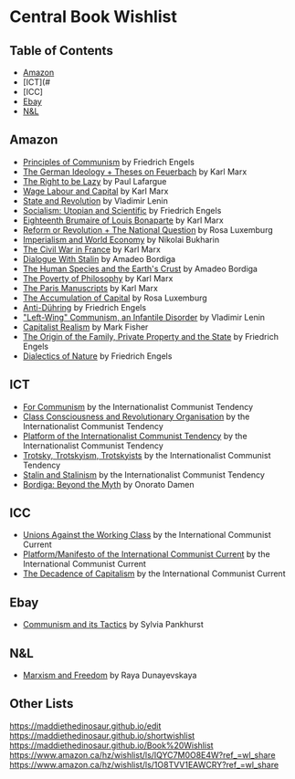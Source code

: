 # Central Book Wishlist

## Table of Contents
* [Amazon](#amazon)
* [ICT](#
* [ICC]
* [Ebay](#ebay)
* [N&L](#n-l)

## Amazon

* [Principles of Communism](https://www.amazon.ca/dp/9977090025/) by Friedrich Engels
* [The German Ideology + Theses on Feuerbach](https://www.amazon.ca/German-Ideology-Including-Thesis-Feuerbach/dp/1573922587/) by Karl Marx
* [The Right to be Lazy](https://www.amazon.ca/Right-Be-Lazy-Paul-Lafargue/dp/1406881430/) by Paul Lafargue
* [Wage Labour and Capital](https://www.amazon.ca/Wage-Labor-Capital-Karl-Marx/dp/1978461232/) by Karl Marx
* [State and Revolution](https://www.amazon.ca/dp/1795754613/) by Vladimir Lenin
* [Socialism: Utopian and Scientific](https://www.amazon.ca/Socialism-Utopian-Scientific-Frederick-Engels/dp/1514132230/) by Friedrich Engels
* [Eighteenth Brumaire of Louis Bonaparte](https://www.amazon.ca/Eighteenth-Brumaire-Louis-Bonaparte/dp/1522064885/) by Karl Marx
* [Reform or Revolution + The National Question](https://www.amazon.ca/Writings-Rosa-Luxemburg-Revolution-National/dp/1934941913/) by Rosa Luxemburg
* [Imperialism and World Economy](https://www.amazon.ca/Imperialism-World-Economy-Nikolai-Bukharin/dp/1516843460/) by Nikolai Bukharin
* [The Civil War in France](https://www.amazon.ca/dp/1614276048/) by Karl Marx
* [Dialogue With Stalin](https://www.amazon.ca/Dialogue-Stalin-Amadeo-Bordiga/dp/7465082013/) by Amadeo Bordiga
* [The Human Species and the Earth's Crust](https://www.amazon.ca/Human-Species-Earths-Crust-13/dp/5684164749/) by Amadeo Bordiga
* [The Poverty of Philosophy](https://www.amazon.ca/Poverty-Philosophy-Classic-Reprint/dp/1451015178/) by Karl Marx
* [The Paris Manuscripts](https://www.amazon.ca/Economic-Philosophic-Manuscripts-1844-Karl/dp/0486455610/) by Karl Marx
* [The Accumulation of Capital](https://www.amazon.ca/Accumulation-Capital-Rosa-Luxemburg/dp/1614277885/) by Rosa Luxemburg
* [Anti-Dühring](https://www.amazon.ca/dp/1661533663/) by Friedrich Engels
* ["Left-Wing" Communism, an Infantile Disorder](https://www.amazon.ca/dp/1537029371/) by Vladimir Lenin
* [Capitalist Realism](https://www.amazon.ca/dp/1846943175/) by Mark Fisher
* [The Origin of the Family, Private Property and the State](https://www.amazon.ca/dp/1978455127/) by Friedrich Engels
* [Dialectics of Nature](https://www.amazon.ca/dp/1900007452/) by Friedrich Engels

## ICT

* [For Communism](http://www.leftcom.org/en/store) by the Internationalist Communist Tendency
* [Class Consciousness and Revolutionary Organisation](http://www.leftcom.org/en/store) by the Internationalist Communist Tendency
* [Platform of the Internationalist Communist Tendency](http://www.leftcom.org/en/store) by the Internationalist Communist Tendency
* [Trotsky, Trotskyism, Trotskyists](http://www.leftcom.org/en/store) by the Internationalist Communist Tendency
* [Stalin and Stalinism](http://www.leftcom.org/en/store) by the Internationalist Communist Tendency
* [Bordiga: Beyond the Myth](http://www.leftcom.org/en/store) by Onorato Damen

## ICC

* [Unions Against the Working Class](https://en.internationalism.org/pamphlets) by the International Communist Current
* [Platform/Manifesto of the International Communist Current](https://en.internationalism.org/pamphlets) by the International Communist Current
* [The Decadence of Capitalism](https://en.internationalism.org/pamphlets) by the International Communist Current

## Ebay

* [Communism and its Tactics](https://www.ebay.ca/itm/Communism-and-Its-Tactics-Paperback-by-Pankhurst-Sylvia-Like-New-Used-Fre/363246346024) by Sylvia Pankhurst

## N&L

* [Marxism and Freedom](https://newsandletters.org/shop/books-by-raya-dunayevskaya/marxism-and-freedom-from-1776-until-today/) by Raya Dunayevskaya

## Other Lists

https://maddiethedinosaur.github.io/edit
https://maddiethedinosaur.github.io/shortwishlist
https://maddiethedinosaur.github.io/Book%20Wishlist
https://www.amazon.ca/hz/wishlist/ls/IQYC7M0O8E4W?ref_=wl_share
https://www.amazon.ca/hz/wishlist/ls/1O8TVV1EAWCRY?ref_=wl_share
